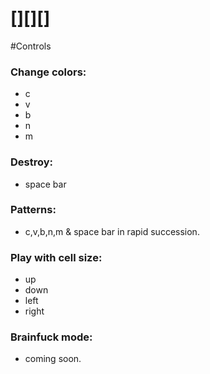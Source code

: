 # [][][]

#Controls 
### Change colors:
* c
* v
* b
* n
* m

### Destroy:
* space bar

### Patterns:
* c,v,b,n,m & space bar in rapid succession. 

### Play with cell size:
* up
* down
* left
* right

### Brainfuck mode:
* coming soon.
